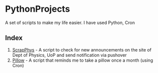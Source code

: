 # PythonProjects

A set of scripts to make my life easier. I have used Python, Cron



## Index

1. [ScrapPhys](ScrapPhys.py) - A script to check for new announcements on the site of Dept of Physics, UoP and send notification via pushover
2. [Pillow](Pillow.py) - A script that reminds me to take a pillow once a month (using Cron)
